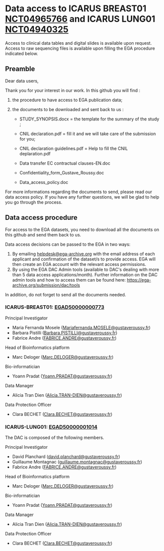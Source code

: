 # Data access to ICARUS BREAST01 [NCT04965766](https://clinicaltrials.gov/ct2/show/NCT04965766) and ICARUS LUNG01 [NCT04940325](https://clinicaltrials.gov/ct2/show/NCT04940325)

Access to clinical data tables and digital slides is available upon request. Access to raw sequencing files is available
upon filling the EGA procedure indicated below.

## Preamble

Dear data users,

Thank you for your interest in our work. In this github you will find :

1) the procedure to have access to EGA publication data;

2) the documents to be downloaded and sent back to us :

    - STUDY_SYNOPSIS.docx = the template for the summary of the study ;

    - CNIL declaration.pdf = fill it and we will take care of the submission for you;

    - CNIL declaration guidelines.pdf = Help to fill the CNIL deplaration.pdf

    - Data transfer EC contractual clauses-EN.doc

    - Confidentiality_form_Gustave_Roussy.doc

    - Data_access_policy.doc


For more informations regarding the documents to send, please read our data access policy. If you have any further
questions, we will be glad to help you go through the process.

## Data access procedure

For access to the EGA datasets, you need to download all the documents on this github and
send them back to us.

Data access decisions can be passed to the EGA in two ways:
1) By emailing helpdesk@ega-archive.org with the email address of each applicant and confirmation of the dataset/s to
   provide access. EGA will then create an EGA account with the relevant access permissions.
2) By using the EGA DAC Admin tools (available to DAC's dealing with more than 5 data access applications/month).
   Further information on the DAC admin tools and how to access them can be found here:
   <https://ega-archive.org/submission/dac/tools>

In addition, do not forget to send all the documents needed.

### ICARUS-BREAST01: [EGAD50000000773](https://ega-archive.org/datasets/EGAD50000000773)

Principal Investigator

- Maria Fernanda Mosele (Mariafernanda.MOSELE@gustaveroussy.fr)
- Barbara Pistilli (Barbara.PISTILLI@gustaveroussy.fr)
- Fabrice Andre (FABRICE.ANDRE@gustaveroussy.fr)

Head of Bioinformatics platform

- Marc Deloger (Marc.DELOGER@gustaveroussy.fr)

Bio-informatician

- Yoann Pradat (Yoann.PRADAT@gustaveroussy.fr)

Data Manager

- Alicia Tran Dien (Alicia.TRAN-DIEN@gustaveroussy.fr)

Data Protection Officer

- Clara BECHET (Clara.BECHET@gustaveroussy.fr)

### ICARUS-LUNG01: [EGAD50000001014](https://ega-archive.org/datasets/EGAD50000001014)

The DAC is composed of the following members.

Principal Investigator

- David Planchard (david.planchard@gustaveroussy.fr)
- Guillaume Montagnac (guillaume.montagnac@gustaveroussy.fr)
- Fabrice Andre (FABRICE.ANDRE@gustaveroussy.fr)

Head of Bioinformatics platform

- Marc Deloger (Marc.DELOGER@gustaveroussy.fr)

Bio-informatician

- Yoann Pradat (Yoann.PRADAT@gustaveroussy.fr)

Data Manager

- Alicia Tran Dien (Alicia.TRAN-DIEN@gustaveroussy.fr)

Data Protection Officer

- Clara BECHET (Clara.BECHET@gustaveroussy.fr)
